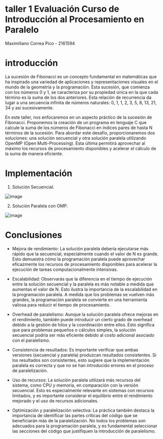 # taller 1 Evaluación Curso de Introducción al Procesamiento en Paralelo 

Maximiliano Correa Pico - 2161594

# introducción 

La sucesión de Fibonacci es un concepto fundamental en matemáticas que ha inspirado una variedad de aplicaciones y representaciones visuales en el mundo de la geometría y la programación. Esta sucesión, que comienza con los números 0 y 1, se caracteriza por su propiedad única en la que cada término es la suma de los dos anteriores. Esta relación de recurrencia da lugar a una secuencia infinita de números naturales: 0, 1, 1, 2, 3, 5, 8, 13, 21, 34 y así sucesivamente.

En este taller, nos enfocaremos en un aspecto práctico de la sucesión de Fibonacci. Proponemos la creación de un programa en lenguaje C que calcule la suma de los números de Fibonacci en índices pares de hasta N términos de la sucesión. Para abordar este desafío, proporcionaremos dos soluciones: una solución secuencial y otra solución paralela utilizando OpenMP (Open Multi-Processing). Esta última permitirá aprovechar al máximo los recursos de procesamiento disponibles y acelerar el cálculo de la suma de manera eficiente.

# Implementación

1) Solución Secuencial.

![image](https://github.com/Maxito06/IntroPP2161594/assets/117324114/51d4f020-3102-413a-a535-45b4ed874482)

2) Solución Paralela con OMP.

![image](https://github.com/Maxito06/IntroPP2161594/assets/117324114/0ddec32a-3898-47c9-8c9a-ae96bf283d7b)

# Conclusiones

* Mejora de rendimiento: La solución paralela debería ejecutarse más rápido que la secuencial, especialmente cuando el valor de N es grande. Esto demuestra cómo la programación paralela puede aprovechar eficazmente los recursos de procesamiento disponibles para acelerar la ejecución de tareas computacionalmente intensivas.

* Escalabilidad: Observarás que la diferencia en el tiempo de ejecución entre la solución secuencial y la paralela es más notable a medida que aumentas el valor de N. Esto ilustra la importancia de la escalabilidad en la programación paralela. A medida que los problemas se vuelven más grandes, la programación paralela se convierte en una herramienta valiosa para reducir el tiempo de procesamiento.

* Overhead de paralelismo: Aunque la solución paralela ofrece mejoras en el rendimiento, también puede introducir un cierto grado de overhead debido a la gestión de hilos y la coordinación entre ellos. Esto significa que para problemas pequeños o cálculos simples, la solución secuencial podría ser más eficiente debido al costo adicional asociado con el paralelismo.

* Consistencia de resultados: Es importante verificar que ambas versiones (secuencial y paralela) produzcan resultados consistentes. Si los resultados son consistentes, esto sugiere que la implementación paralela es correcta y que no se han introducido errores en el proceso de paralelización.

* Uso de recursos: La solución paralela utilizará más recursos del sistema, como CPU y memoria, en comparación con la versión secuencial. Esto es especialmente relevante en sistemas con recursos limitados, y es importante considerar el equilibrio entre el rendimiento mejorado y el uso de recursos adicionales.

* Optimización y paralelización selectiva: La práctica también destaca la importancia de identificar las partes críticas del código que se beneficiarán más de la paralelización. No todos los problemas son adecuados para la programación paralela, y es fundamental seleccionar las secciones del código que justifiquen la introducción de paralelismo.


